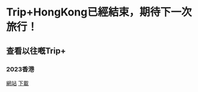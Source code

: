 # Trip+HongKong已經結束，期待下一次旅行！
## 查看以往嘅Trip+
### 2023香港
[網站](./hk2023/readme)
[下載](https://www.123pan.com/s/2p39-IIhl.html)